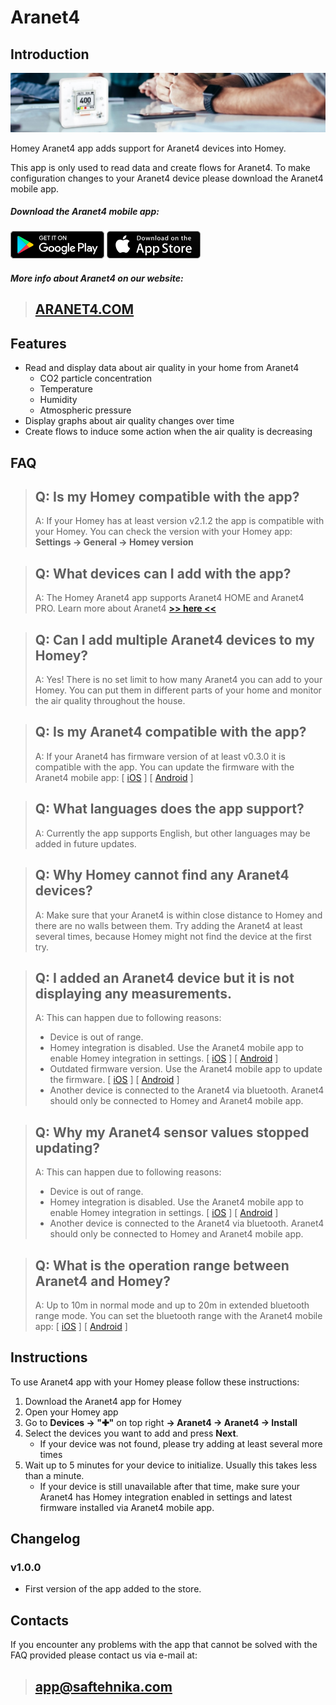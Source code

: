 # Aranet4

## Introduction 

![Aranet4](assets/images/aranet4homey.jpg)

Homey Aranet4 app adds support for Aranet4 devices into Homey.

This app is only used to read data and create flows for Aranet4. 
To make configuration changes to your Aranet4 device please download the Aranet4 mobile app.

##### Download the Aranet4 mobile app:

[![](assets/images/androidstore.png)](https://play.google.com/store/apps/details?id=com.saf.aranetCube.android&hl=en)
[![](assets/images/applestore.png)](https://apps.apple.com/lv/app/aranet4/id1392378465)

##### More info about Aranet4 on our website: 

> ## **[ARANET4.COM](https://aranet4.com/)**

## Features 

* Read and display data about air quality in your home from Aranet4
  * CO2 particle concentration
  * Temperature
  * Humidity
  * Atmospheric pressure
* Display graphs about air quality changes over time
* Create flows to induce some action when the air quality is decreasing

## FAQ

> Q: Is my Homey compatible with the app? 
> - 
> A: If your Homey has at least version v2.1.2 the app is compatible with your Homey. You can check the version with your Homey app: **Settings → General → Homey version**

> Q: What devices can I add with the app?
> - 
> A: The Homey Aranet4 app supports Aranet4 HOME and Aranet4 PRO. Learn more about Aranet4 **[>> here <<](https://aranet4.com/)**

> Q: Can I add multiple Aranet4 devices to my Homey?
> - 
> A: Yes! There is no set limit to how many Aranet4 you can add to your Homey. You can put them in different parts of your home and monitor the air quality throughout the house.

> Q: Is my Aranet4 compatible with the app?
> - 
> A: If your Aranet4 has firmware version of at least v0.3.0 it is compatible with the app. You can update the firmware with the Aranet4 mobile app: \[ [iOS](https://apps.apple.com/lv/app/aranet4/id1392378465) \] \[ [Android](https://play.google.com/store/apps/details?id=com.saf.aranetCube.android&hl=en) \]

> Q: What languages does the app support?
> - 
> A: Currently the app supports English, but other languages may be added in future updates.

> Q: Why Homey cannot find any Aranet4 devices? 
> - 
> A: Make sure that your Aranet4 is within close distance to Homey and there are no walls between them. Try adding the Aranet4 at least several times, because Homey might not find the device at the first try.

> Q: I added an Aranet4 device but it is not displaying any measurements.
> - 
> A: This can happen due to following reasons:
> * Device is out of range.
> * Homey integration is disabled. Use the Aranet4 mobile app to enable Homey integration in settings.  \[ [iOS](https://apps.apple.com/lv/app/aranet4/id1392378465) \] \[ [Android](https://play.google.com/store/apps/details?id=com.saf.aranetCube.android&hl=en) \]
> * Outdated firmware version. Use the Aranet4 mobile app to update the firmware.  \[ [iOS](https://apps.apple.com/lv/app/aranet4/id1392378465) \] \[ [Android](https://play.google.com/store/apps/details?id=com.saf.aranetCube.android&hl=en) \]
> * Another device is connected to the Aranet4 via bluetooth. Aranet4 should only be connected to Homey and Aranet4 mobile app.

> Q: Why my Aranet4 sensor values stopped updating? 
> - 
> A: This can happen due to following reasons:
> * Device is out of range.
> * Homey integration is disabled. Use the Aranet4 mobile app to enable Homey integration in settings.  \[ [iOS](https://apps.apple.com/lv/app/aranet4/id1392378465) \] \[ [Android](https://play.google.com/store/apps/details?id=com.saf.aranetCube.android&hl=en) \]
> * Another device is connected to the Aranet4 via bluetooth. Aranet4 should only be connected to Homey and Aranet4 mobile app.


> Q: What is the operation range between Aranet4 and Homey?
> - 
> A: Up to 10m in normal mode and up to 20m in extended bluetooth range mode. You can set the bluetooth range with the Aranet4 mobile app: \[ [iOS](https://apps.apple.com/lv/app/aranet4/id1392378465) \] \[ [Android](https://play.google.com/store/apps/details?id=com.saf.aranetCube.android&hl=en) \]

## Instructions 

To use Aranet4 app with your Homey please follow these instructions:

1. Download the Aranet4 app for Homey
1. Open your Homey app
1. Go to **Devices → "✚"** on top right **→ Aranet4 → Aranet4 → Install**
1. Select the devices you want to add and press **Next**.
    * If your device was not found, please try adding at least several more times
1. Wait up to 5 minutes for your device to initialize. Usually this takes less than a minute.
    * If your device is still unavailable after that time, make sure your Aranet4 has Homey integration enabled in settings and latest firmware installed via Aranet4 mobile app.

## Changelog

### v1.0.0

* First version of the app added to the store.

## Contacts 

If you encounter any problems with the app that cannot be solved with the FAQ provided please contact us via e-mail at: 
> ## app@saftehnika.com
